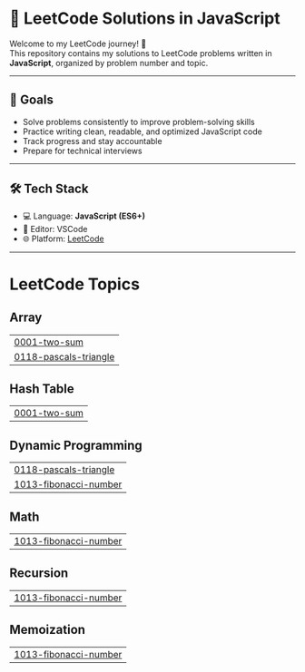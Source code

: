 # 🧠 LeetCode Solutions in JavaScript

Welcome to my LeetCode journey! 🚀  
This repository contains my solutions to LeetCode problems written in **JavaScript**, organized by problem number and topic.

---

## 📌 Goals

- Solve problems consistently to improve problem-solving skills
- Practice writing clean, readable, and optimized JavaScript code
- Track progress and stay accountable
- Prepare for technical interviews

---

## 🛠️ Tech Stack

- 💻 Language: **JavaScript (ES6+)**
- 📁 Editor: VSCode
- 🌐 Platform: [LeetCode](https://leetcode.com/)

---

<!---LeetCode Topics Start-->
# LeetCode Topics
## Array
|  |
| ------- |
| [0001-two-sum](https://github.com/hritikaafandkar/LeetCode/tree/master/0001-two-sum) |
| [0118-pascals-triangle](https://github.com/hritikaafandkar/LeetCode/tree/master/0118-pascals-triangle) |
## Hash Table
|  |
| ------- |
| [0001-two-sum](https://github.com/hritikaafandkar/LeetCode/tree/master/0001-two-sum) |
## Dynamic Programming
|  |
| ------- |
| [0118-pascals-triangle](https://github.com/hritikaafandkar/LeetCode/tree/master/0118-pascals-triangle) |
| [1013-fibonacci-number](https://github.com/hritikaafandkar/LeetCode/tree/master/1013-fibonacci-number) |
## Math
|  |
| ------- |
| [1013-fibonacci-number](https://github.com/hritikaafandkar/LeetCode/tree/master/1013-fibonacci-number) |
## Recursion
|  |
| ------- |
| [1013-fibonacci-number](https://github.com/hritikaafandkar/LeetCode/tree/master/1013-fibonacci-number) |
## Memoization
|  |
| ------- |
| [1013-fibonacci-number](https://github.com/hritikaafandkar/LeetCode/tree/master/1013-fibonacci-number) |
<!---LeetCode Topics End-->